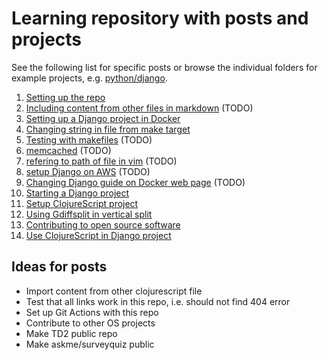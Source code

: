 # Learning repository with posts and projects

See the following list for specific posts or browse the individual folders for example projects, e.g. [python/django](python/django).

1. [Setting up the repo](posts/1.md)
2. [Including content from other files in markdown](posts/2.md) (TODO)
3. [Setting up a Django project in Docker](posts/3.md)
4. [Changing string in file from make target](makefiles/1/README.md)
5. [Testing with makefiles](posts/5.md) (TODO)
6. [memcached](posts/6.md) (TODO)
7. [refering to path of file in vim](posts/7.md) (TODO)
8. [setup Django on AWS](posts/8.md) (TODO)
9. [Changing Django guide on Docker web page](posts/9.md) (TODO)
10. [Starting a Django project](posts/10.md)
11. [Setup ClojureScript project](posts/11.md)
12. [Using Gdiffsplit in vertical split](vim/1/README.md)
13. [Contributing to open source software](posts/12.md)
14. [Use ClojureScript in Django project](posts/13.md)

## Ideas for posts
* Import content from other clojurescript file
* Test that all links work in this repo, i.e. should not find 404 error
* Set up Git Actions with this repo
* Contribute to other OS projects
* Make TD2 public repo
* Make askme/surveyquiz public
